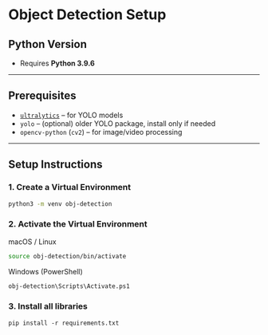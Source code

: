 # Object Detection Setup

## Python Version
- Requires **Python 3.9.6**

---

## Prerequisites
- [`ultralytics`](https://pypi.org/project/ultralytics/) – for YOLO models
- `yolo` – (optional) older YOLO package, install only if needed
- `opencv-python` (`cv2`) – for image/video processing

---

## Setup Instructions

### 1. Create a Virtual Environment
```bash
python3 -m venv obj-detection
```


### 2. Activate the Virtual Environment

macOS / Linux
```bash
source obj-detection/bin/activate
```

Windows (PowerShell)
```bash
obj-detection\Scripts\Activate.ps1
```


### 3. Install all libraries
```
pip install -r requirements.txt
```